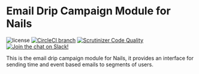 # Email Drip Campaign Module for Nails

![license](https://img.shields.io/badge/license-MIT-green.svg)
[![CircleCI branch](https://img.shields.io/circleci/project/github/nails/module-email-drip.svg)](https://circleci.com/gh/nails/module-email-drip)
[![Scrutinizer Code Quality](https://scrutinizer-ci.com/g/nails/module-email-drip/badges/quality-score.png)](https://scrutinizer-ci.com/g/nails/module-email-drip)
[![Join the chat on Slack!](https://now-examples-slackin-rayibnpwqe.now.sh/badge.svg)](https://nails-app.slack.com/shared_invite/MTg1NDcyNjI0ODcxLTE0OTUwMzA1NTYtYTZhZjc5YjExMQ)

This is the email drip campaign module for Nails, it provides an interface for sending time and event based emails to segments of users.
